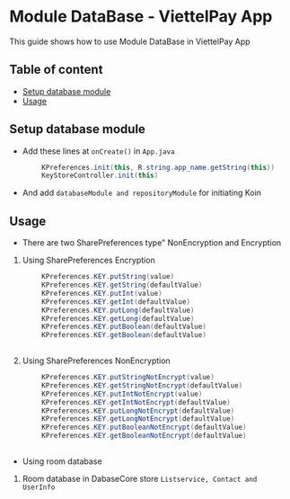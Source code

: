 # Module DataBase - ViettelPay App

This guide shows how to use Module DataBase in ViettelPay App

## Table of content
- [Setup database module](#setup-database-module)
- [Usage](#usage)

## Setup database module
- Add these lines at ```onCreate()``` in ```App.java```
```java
        KPreferences.init(this, R.string.app_name.getString(this))
        KeyStoreController.init(this)
 ```
- And add ```databaseModule and repositoryModule``` for initiating Koin

## Usage
- There are two SharePreferences type" NonEncryption and Encryption
1. Using SharePreferences Encryption
```java
        KPreferences.KEY.putString(value)
        KPreferences.KEY.getString(defaultValue)
        KPreferences.KEY.putInt(value)
        KPreferences.KEY.getInt(defaultValue)
        KPreferences.KEY.putLong(defaultValue)
        KPreferences.KEY.getLong(defaultValue)
        KPreferences.KEY.putBoolean(defaultValue)
        KPreferences.KEY.getBoolean(defaultValue)
        
```
2. Using SharePreferences NonEncryption
```java
        KPreferences.KEY.putStringNotEncrypt(value)
        KPreferences.KEY.getStringNotEncrypt(defaultValue)
        KPreferences.KEY.putIntNotEncrypt(value)
        KPreferences.KEY.getIntNotEncrypt(defaultValue)
        KPreferences.KEY.putLongNotEncrypt(defaultValue)
        KPreferences.KEY.getLongNotEncrypt(defaultValue)
        KPreferences.KEY.putBooleanNotEncrypt(defaultValue)
        KPreferences.KEY.getBooleanNotEncrypt(defaultValue)
        
```
- Using room database
1. Room database in DabaseCore store ```Listservice, Contact and UserInfo```

